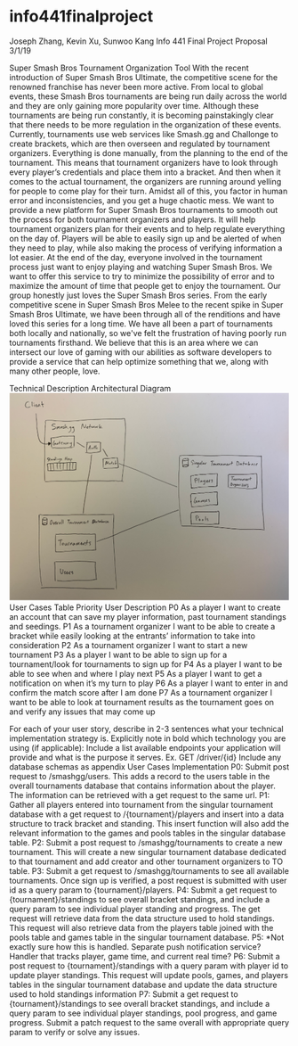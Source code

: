 # info441finalproject
Joseph Zhang, Kevin Xu, Sunwoo Kang
Info 441 Final Project Proposal
3/1/19
 
Super Smash Bros Tournament Organization Tool
With the recent introduction of Super Smash Bros Ultimate, the competitive scene for the renowned franchise has never been more active. From local to global events, these Smash Bros tournaments are being run daily across the world and they are only gaining more popularity over time. Although these tournaments are being run constantly, it is becoming painstakingly clear that there needs to be more regulation in the organization of these events.
Currently, tournaments use web services like Smash.gg and Challonge to create brackets, which are then overseen and regulated by tournament organizers. Everything is done manually, from the planning to the end of the tournament. This means that tournament organizers have to look through every player’s credentials and place them into a bracket. And then when it comes to the actual tournament, the organizers are running around yelling for people to come play for their turn. Amidst all of this, you factor in human error and inconsistencies, and you get a huge chaotic mess. 
We want to provide a new platform for Super Smash Bros tournaments to smooth out the process for both tournament organizers and players. It will help tournament organizers plan for their events and to help regulate everything on the day of. Players will be able to easily sign up and be alerted of when they need to play, while also making the process of verifying information a lot easier. At the end of the day, everyone involved in the tournament process just want to enjoy playing and watching Super Smash Bros. We want to offer this service to try to minimize the possibility of error and to maximize the amount of time that people get to enjoy the tournament.
Our group honestly just loves the Super Smash Bros series. From the early competitive scene in Super Smash Bros Melee to the recent spike in Super Smash Bros Ultimate, we have been through all of the renditions and have loved this series for a long time. We have all been a part of tournaments both locally and nationally, so we've felt the frustration of having poorly run tournaments firsthand. We believe that this is an area where we can intersect our love of gaming with our abilities as software developers to provide a service that can help optimize something that we, along with many other people, love.
 
 
Technical Description
Architectural Diagram
![architectural diagram](./architecture-diagram.png)
User Cases Table
Priority 
User
Description
P0
As a player
I want to create an account that can save my player information, past tournament standings and seedings.
P1
As a tournament organizer
I want to be able to create a bracket while easily looking at the entrants’ information to take into consideration 
P2
As a tournament organizer
I want to start a new tournament
P3
As a player
I want to be able to sign up for a tournament/look for tournaments to sign up for
P4
As a player
I want to be able to see when and where I play next
P5
As a player
I want to get a notification on when it’s my turn to play
P6
As a player
I want to enter in and confirm the match score after I am done
P7
As a tournament organizer
I want to be able to look at tournament results as the tournament goes on and verify any issues that may come up
 
For each of your user story, describe in 2-3 sentences what your technical implementation strategy is. Explicitly note in bold which technology you are using (if applicable):
Include a list available endpoints your application will provide and what is the purpose it serves. Ex. GET /driver/{id}
Include any database schemas as appendix
User Cases Implementation
P0: Submit post request to /smashgg/users. This adds a record to the users table in the overall tournaments database that contains information about the player. The information can be retrieved with a get request to the same url.
P1: Gather all players entered into tournament from the singular tournament database with a get request to /{tournament}/players and insert into a data structure to track bracket and standing. This insert function will also add the relevant information to the games and pools tables in the singular database table.
P2: Submit a post request to /smashgg/tournaments to create a new tournament. This will create a new singular tournament database dedicated to that tournament and add creator and other tournament organizers to TO table. 
P3: Submit a get request to /smashgg/tournaments to see all available tournaments. Once sign up is verified, a post request is submitted with user id as a query param to {tournament}/players.
P4: Submit a get request to {tournament}/standings to see overall bracket standings, and include a query param to see individual player standing and progress. The get request will retrieve data from the data structure used to hold standings. This request will also retrieve data from the players table joined with the pools table and games table in the singular tournament database.
P5: *Not exactly sure how this is handled. Separate push notification service? Handler that tracks player, game time, and current real time?
P6: Submit a post request to {tournament}/standings with a query param with player id to update player standings. This request will update pools, games, and players tables in the singular tournament database and update the data structure used to hold standings information
P7:  Submit a get request to {tournament}/standings to see overall bracket standings, and include a query param to see individual player standings, pool progress, and game progress. Submit a patch request to the same overall with appropriate query param to verify or solve any issues.
